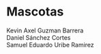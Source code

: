 # Mascotas

Kevin Axel Guzman Barrera<br>
Daniel Sánchez Cortes<br>
Samuel Eduardo Uribe Ramirez<br>
